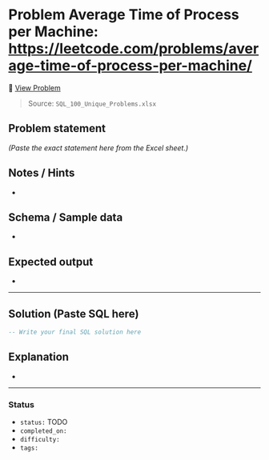 # Problem Average Time of Process per Machine: https://leetcode.com/problems/average-time-of-process-per-machine/

🔗 [View Problem](https://leetcode.com/problems/average-time-of-process-per-machine/)

> Source: `SQL_100_Unique_Problems.xlsx`

## Problem statement
*(Paste the exact statement here from the Excel sheet.)*

## Notes / Hints
- 

## Schema / Sample data
- 

## Expected output
- 

---

## Solution (Paste SQL here)
```sql
-- Write your final SQL solution here
```

## Explanation
- 

---

### Status
- `status:` TODO
- `completed_on:` 
- `difficulty:` 
- `tags:` 
